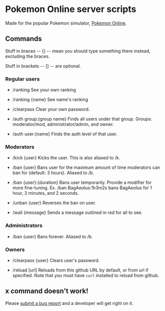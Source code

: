# Pokemon Online server scripts

Made for the popular Pokemon simulator, [Pokemon Online](pokemon-online.eu).

## Commands

Stuff in braces -- {} -- mean you should type something there instead, excluding the braces.

Stuff in brackets -- [] -- are optional.

### Regular users

* /ranking
  See your own ranking

* /ranking {name}
  See name's ranking

* /clearpass
  Clear your own password.

* /auth group:{group name}
  Finds all users under that group. Groups: moderator/mod, administrator/admin, and owner.

* /auth user:{name}
  Finds the auth level of that user.

### Moderators

* /kick {user}
  Kicks the user. This is also aliased to /k.

* /ban {user}
  Bans user for the maximum amount of time moderators can ban for (default: 3 hours). Aliased to /b.

* /ban {user}:{duration}
  Bans user temporarily. Provide a modifier for more fine-tuning.
  Ex. /ban BagAeolus:1h3m2s bans BagAeolus for 1 hour, 3 minutes, and 2 seconds.

* /unban {user}
  Reverses the ban on user.

* /wall {message}
  Sends a message outlined in red for all to see.

### Administrators

* /ban {user}
  Bans forever. Aliased to /b.

### Owners

* /clearpass {user}
  Clears user's password.

* /reload [url]
  Reloads from this github URL by default, or from url if specified. Note that you must have `curl` installed to reload from github.

## x command doesn't work!

Please [submit a bug report](https://github.com/sarenji/poserver/issues) and a developer will get right on it.